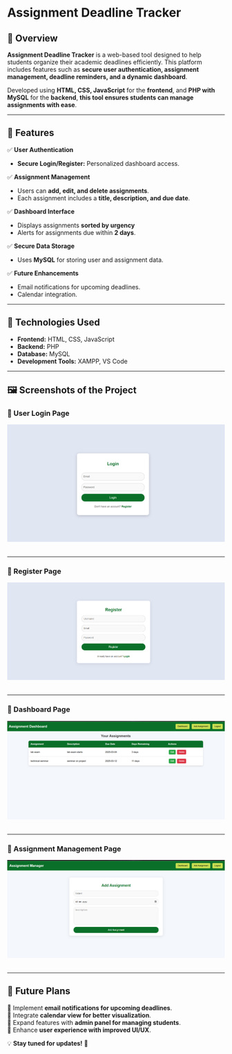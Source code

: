 # Assignment Deadline Tracker

## 📌 Overview
**Assignment Deadline Tracker** is a web-based tool designed to help students organize their academic deadlines efficiently. This platform includes features such as **secure user authentication, assignment management, deadline reminders, and a dynamic dashboard**.

Developed using **HTML, CSS, JavaScript** for the **frontend**, and **PHP with MySQL** for the **backend**, **this tool ensures students can manage assignments with ease**.
<br>

---

## 🎯 Features
✅ **User Authentication**
- **Secure Login/Register:** Personalized dashboard access.

✅ **Assignment Management**
- Users can **add, edit, and delete assignments**.
- Each assignment includes a **title, description, and due date**.

✅ **Dashboard Interface**
- Displays assignments **sorted by urgency**
- Alerts for assignments due within **2 days**.

✅ **Secure Data Storage**
- Uses **MySQL** for storing user and assignment data.

✅ **Future Enhancements**
- Email notifications for upcoming deadlines.
- Calendar integration.

---

## 🔧 Technologies Used
- **Frontend:** HTML, CSS, JavaScript  
- **Backend:** PHP  
- **Database:** MySQL  
- **Development Tools:** XAMPP, VS Code  

---

## 🖼️ Screenshots of the Project
### 📌 User Login Page
![User Login](https://github.com/PoreddyUshasree/Assignment-Deadline-Tracker/blob/main/images/login_page.png)
<br><br>

---
### 📌 Register Page
![Register](https://github.com/PoreddyUshasree/Assignment-Deadline-Tracker/blob/main/images/register_page.png)
<br><br>

---
### 📌 Dashboard Page
![Dashboard](https://github.com/PoreddyUshasree/Assignment-Deadline-Tracker/blob/main/images/dashboard_page.png) 
<br><br>

---
### 📌 Assignment Management Page
![Assignment Management](https://github.com/PoreddyUshasree/Assignment-Deadline-Tracker/blob/main/images/add_assignment_page.png) 
<br><br>

---

## 🚀 Future Plans
🔹 Implement **email notifications for upcoming deadlines**.  
🔹 Integrate **calendar view for better visualization**.  
🔹 Expand features with **admin panel for managing students**.  
🔹 Enhance **user experience with improved UI/UX**.  

💡 **Stay tuned for updates!** 🎉

